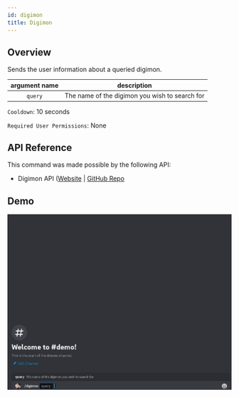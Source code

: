 ```yaml
---
id: digimon
title: Digimon
---
```


## Overview

Sends the user information about a queried digimon.

| argument name |                  description                   |
| :-----------: | :--------------------------------------------: |
|    `query`    | The name of the digimon you wish to search for |

`Cooldown`: 10 seconds

`Required User Permissions`: None

## API Reference

This command was made possible by the following API:

- Digimon API ([Website](https://digimon-api.vercel.app/) | [GitHub Repo](https://github.com/heyshadowsmith/digimon-api)

## Demo

![Digimon Command Demo Gif](../../../public/info/digimon.gif)
